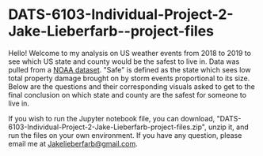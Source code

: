 # DATS-6103-Individual-Project-2-Jake-Lieberfarb--project-files

Hello! Welcome to my analysis on US weather events from 2018 to 2019 to see which US state and county would be the safest to live in.
Data was pulled from a [NOAA dataset](https://www.ncdc.noaa.gov/stormevents/ftp.jsp). "Safe" is defined as the state which sees low total property damage brought
on by storm events proportional to its size. Below are the questions and their corresponding visuals asked to get to the final conclusion 
on which state and county are the safest for someone to live in. 

If you wish to run the Jupyter notebook file, you can download, "DATS-6103-Individual-Project-2-Jake-Lieberfarb-project-files.zip", unzip it, and run the files 
on your own environment. If you have any question, please email me at Jakelieberfarb@gmail.com. 
